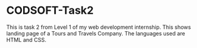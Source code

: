 # CODSOFT-Task2
This is task 2 from Level 1 of my web development internship. This shows landing page of a Tours and Travels Company. The languages used are HTML and CSS.
